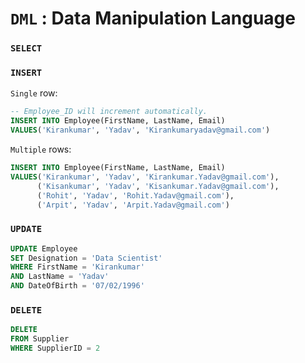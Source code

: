 # `DML` : Data Manipulation Language

### `SELECT`

### `INSERT`

`Single` row:

```sql
-- Employee_ID will increment automatically. 
INSERT INTO Employee(FirstName, LastName, Email)  
VALUES('Kirankumar', 'Yadav', 'Kirankumaryadav@gmail.com')
```

`Multiple` rows:

```sql
INSERT INTO Employee(FirstName, LastName, Email)  
VALUES('Kirankumar', 'Yadav', 'Kirankumar.Yadav@gmail.com'),
      ('Kisankumar', 'Yadav', 'Kisankumar.Yadav@gmail.com'),
      ('Rohit', 'Yadav', 'Rohit.Yadav@gmail.com'),
      ('Arpit', 'Yadav', 'Arpit.Yadav@gmail.com')
```

### `UPDATE` 
```sql
UPDATE Employee
SET Designation = 'Data Scientist'
WHERE FirstName = 'Kirankumar' 
AND LastName = 'Yadav' 
AND DateOfBirth = '07/02/1996'
```

### `DELETE`
```sql
DELETE 
FROM Supplier
WHERE SupplierID = 2
```
